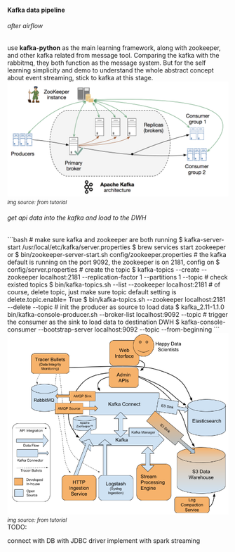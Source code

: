 <h4>Kafka data pipeline</h4> 
<h6> after airflow</h6> 
use <strong>kafka-python</strong> as the main learning framework, along with zookeeper, and other kafka related from message tool. Comparing the kafka with the rabbitmq, they both function as the message system. But for the self learning simplicity and demo to understand the whole abstract concept about event streaming, stick to kafka at this stage. <br/> 

<!-- ``` dir 'config/server.properties' ```  -->

<img src='kafkatest/docs/kafka.png'> 
<i><small>img source: from tutorial</small></i> 

<h6>get api data into the kafka and load to the DWH</h6> 
```bash 
# make sure kafka and zookeeper are both running 
$ kafka-server-start /usr/local/etc/kafka/server.properties 
$ brew services start zookeeper 
or 
$ bin/zookeeper-server-start.sh config/zookeeper.properties 
# the kafka default is running on the port 9092, the zookeeper is on 2181, config on 
$ config/server.properties 
# create the topic
$ kafka-topics --create --zookeeper localhost:2181 --replication-factor 1 --partitions 1 --topic <any_topic_name>
# check existed topics
$ bin/kafka-topics.sh --list --zookeeper localhost:2181 
# of course, delete topic, just make sure topic default setting is delete.topic.enable= True 
$ bin/kafka-topics.sh --zookeeper localhost:2181 --delete --topic <any_topic_name> 
# init the producer as source to load data
$ kafka_2.11-1.1.0 bin/kafka-console-producer.sh --broker-list localhost:9092 --topic <any_topic_name_you_have_created>
# trigger the consumer as the sink to load data to destination DWH
$ kafka-console-consumer --bootstrap-server localhost:9092 --topic <any_topic_name_you_have_created> --from-beginning
```
<img src='kafkatest/docs/data-highway-architecture.png'>
<i><small>img source: from tutorial</small></i> 

<br/>
TODO: 

connect with DB with JDBC driver 
implement with spark streaming 